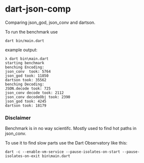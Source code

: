 # dart-json-comp

Comparing json_god, json_conv and dartson. 

To run the benchmark use

`dart bin/main.dart`

example output: 
```
λ dart bin\main.dart
starting benchmark
benching Encoding:
json_conv  took: 5764
json_god took: 11850
dartson took: 35562
benching Decoding:
JSON.decode took: 725
json_conv decode took: 2112
json_conv decodeObj took: 2390
json_god took: 4245
dartson took: 18179
```

### Disclaimer

Benchmark is in no way scientifc. Mostly used to find hot paths in json_conv. 

To use it to find slow parts use the Dart Observatory like this: 

`dart -c --enable-vm-service --pause-isolates-on-start --pause-isolates-on-exit bin\main.dart`